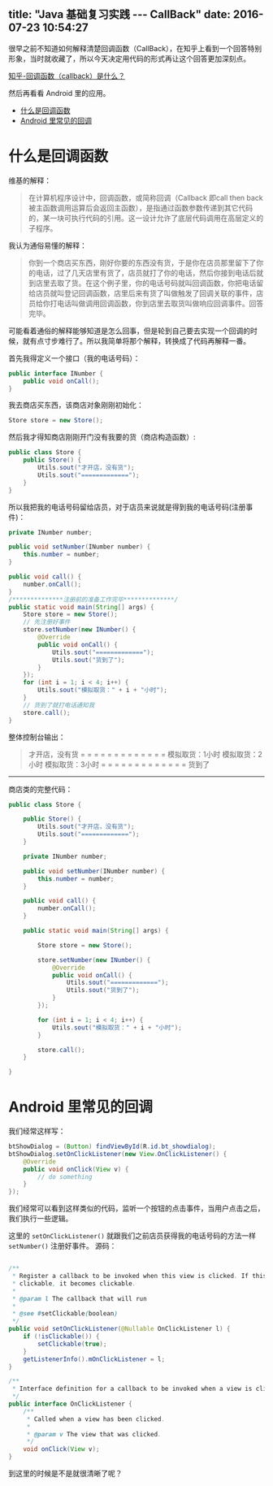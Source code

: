 title: "Java 基础复习实践 --- CallBack"
date: 2016-07-23 10:54:27
---

很早之前不知道如何解释清楚回调函数（CallBack），在知乎上看到一个回答特别形象，当时就收藏了，所以今天决定用代码的形式再让这个回答更加深刻点。

[知乎-回调函数（callback）是什么？](https://www.zhihu.com/question/19801131)

然后再看看 Android 里的应用。

<!-- more -->



- [什么是回调函数](#什么是回调函数)
- [Android 里常见的回调](#Android-里常见的回调)



# 什么是回调函数

维基的解释：
> 在计算机程序设计中，回调函数，或简称回调（Callback 即call then back 被主函数调用运算后会返回主函数），是指通过函数参数传递到其它代码的，某一块可执行代码的引用。这一设计允许了底层代码调用在高层定义的子程序。

我认为通俗易懂的解释：
> 你到一个商店买东西，刚好你要的东西没有货，于是你在店员那里留下了你的电话，过了几天店里有货了，店员就打了你的电话，然后你接到电话后就到店里去取了货。在这个例子里，你的电话号码就叫回调函数，你把电话留给店员就叫登记回调函数，店里后来有货了叫做触发了回调关联的事件，店员给你打电话叫做调用回调函数，你到店里去取货叫做响应回调事件。回答完毕。

可能看着通俗的解释能够知道是怎么回事，但是轮到自己要去实现一个回调的时候，就有点寸步难行了。所以我简单将那个解释，转换成了代码再解释一番。

首先我得定义一个接口（我的电话号码）：

```Java
public interface INumber {
	public void onCall();
}
```

我去商店买东西，该商店对象刚刚初始化：
```Java
Store store = new Store();
```
然后我才得知商店刚刚开门没有我要的货（商店构造函数）:
```Java
public class Store {
	public Store() {
		Utils.sout("才开店，没有货");
		Utils.sout("=============");
	}
}
```
所以我把我的电话号码留给店员，对于店员来说就是得到我的电话号码(注册事件)：
```Java
private INumber number;

public void setNumber(INumber number) {
    this.number = number;
}

public void call() {
    number.onCall();
}
/**************注册前的准备工作完毕**************/
public static void main(String[] args) {
    Store store = new Store();
    // 先注册好事件
    store.setNumber(new INumber() {
        @Override
        public void onCall() {
            Utils.sout("=============");
            Utils.sout("货到了");
        }
    });
    for (int i = 1; i < 4; i++) {
        Utils.sout("模拟取货：" + i + "小时");
    }
    // 货到了就打电话通知我
    store.call();
}
```
整体控制台输出：
> 才开店，没有货
= = = = = = = = = = = = =
模拟取货：1小时
模拟取货：2小时
模拟取货：3小时
= = = = = = = = = = = = =
货到了

- - -
商店类的完整代码：
```Java
public class Store {

	public Store() {
		Utils.sout("才开店，没有货");
		Utils.sout("=============");
	}

	private INumber number;

	public void setNumber(INumber number) {
		this.number = number;
	}

	public void call() {
		number.onCall();
	}

	public static void main(String[] args) {

		Store store = new Store();

		store.setNumber(new INumber() {
			@Override
			public void onCall() {
				Utils.sout("=============");
				Utils.sout("货到了");
			}
		});

		for (int i = 1; i < 4; i++) {
			Utils.sout("模拟取货：" + i + "小时");
		}

		store.call();
	}

}
```

# Android 里常见的回调

我们经常这样写：
```Java
btShowDialog = (Button) findViewById(R.id.bt_showdialog);
btShowDialog.setOnClickListener(new View.OnClickListener() {
	@Override
	public void onClick(View v) {
		// do something
	}
});
```
我们经常可以看到这样类似的代码，监听一个按钮的点击事件，当用户点击之后，我们执行一些逻辑。

这里的 `setOnClickListener()` 就跟我们之前店员获得我的电话号码的方法一样 `setNumber()` 注册好事件。
源码：
```Java

/**
 * Register a callback to be invoked when this view is clicked. If this view is not
 * clickable, it becomes clickable.
 *
 * @param l The callback that will run
 *
 * @see #setClickable(boolean)
 */
public void setOnClickListener(@Nullable OnClickListener l) {
	if (!isClickable()) {
		setClickable(true);
	}
	getListenerInfo().mOnClickListener = l;
}

/**
 * Interface definition for a callback to be invoked when a view is clicked.
 */
public interface OnClickListener {
	/**
	 * Called when a view has been clicked.
	 *
	 * @param v The view that was clicked.
	 */
	void onClick(View v);
}
```

到这里的时候是不是就很清晰了呢？
